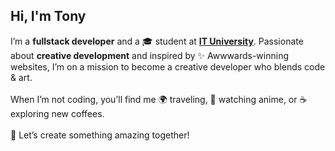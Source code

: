 ## Hi, I'm Tony

I’m a **fullstack developer** and a 🎓 student at [**IT University**](https://ituniversity.mg/). Passionate about **creative development** and inspired by ✨ Awwwards-winning websites, I’m on a mission to become a creative developer who blends code & art.<br /><br />
When I’m not coding, you’ll find me 🌍 traveling, 🍜 watching anime, or ☕️ exploring new coffees.<br /><br />
🚀 Let’s create something amazing together! 
